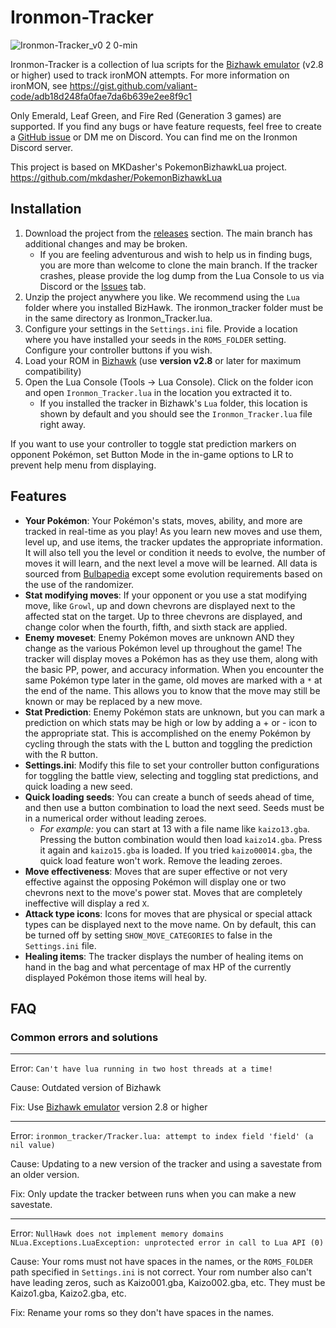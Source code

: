 # Ironmon-Tracker

![Ironmon-Tracker_v0 2 0-min](https://user-images.githubusercontent.com/103706338/168518780-ceebdb88-57a8-49aa-b6b4-acc46c4d2101.gif)

Ironmon-Tracker is a collection of lua scripts for the [Bizhawk emulator](https://tasvideos.org/Bizhawk) (v2.8 or higher) used to track ironMON attempts.
For more information on ironMON, see https://gist.github.com/valiant-code/adb18d248fa0fae7da6b639e2ee8f9c1

Only Emerald, Leaf Green, and Fire Red (Generation 3 games) are supported. If you find any bugs or have feature requests, feel free to create a [GitHub issue](https://github.com/besteon/Ironmon-Tracker/issues) or DM me on Discord. You can find me on the Ironmon Discord server.

This project is based on MKDasher's PokemonBizhawkLua project.
https://github.com/mkdasher/PokemonBizhawkLua

## Installation

1. Download the project from the [releases](https://github.com/besteon/Ironmon-Tracker/releases/) section. The main branch has additional changes and may be broken.
   - If you are feeling adventurous and wish to help us in finding bugs, you are more than welcome to clone the main branch. If the tracker crashes, please provide the log dump from the Lua Console to us via Discord or the [Issues](https://github.com/besteon/Ironmon-Tracker/issues) tab.
2. Unzip the project anywhere you like. We recommend using the `Lua` folder where you installed BizHawk. The ironmon_tracker folder must be in the same directory as Ironmon_Tracker.lua.
3. Configure your settings in the `Settings.ini` file. Provide a location where you have installed your seeds in the `ROMS_FOLDER` setting. Configure your controller buttons if you wish.
4. Load your ROM in [Bizhawk](https://tasvideos.org/Bizhawk) (use **version v2.8** or later for maximum compatibility)
5. Open the Lua Console (Tools -> Lua Console). Click on the folder icon and open `Ironmon_Tracker.lua` in the location you extracted it to.
   - If you installed the tracker in Bizhawk's `Lua` folder, this location is shown by default and you should see the `Ironmon_Tracker.lua` file right away.

If you want to use your controller to toggle stat prediction markers on opponent Pokémon, set Button Mode in the in-game options to LR to prevent help menu from displaying.

## Features

- **Your Pokémon**: Your Pokémon's stats, moves, ability, and more are tracked in real-time as you play! As you learn new moves and use them, level up, and use items, the tracker updates the appropriate information. It will also tell you the level or condition it needs to evolve, the number of moves it will learn, and the next level a move will be learned. All data is sourced from [Bulbapedia](https://bulbapedia.bulbagarden.net/wiki/Main_Page) except some evolution requirements based on the use of the randomizer.
- **Stat modifying moves**: If your opponent or you use a stat modifying move, like `Growl`, up and down chevrons are displayed next to the affected stat on the target. Up to three chevrons are displayed, and change color when the fourth, fifth, and sixth stack are applied.
- **Enemy moveset**: Enemy Pokémon moves are unknown AND they change as the various Pokémon level up throughout the game! The tracker will display moves a Pokémon has as they use them, along with the basic PP, power, and accuracy information. When you encounter the same Pokémon type later in the game, old moves are marked with a `*` at the end of the name. This allows you to know that the move may still be known or may be replaced by a new move.
- **Stat Prediction**: Enemy Pokémon stats are unknown, but you can mark a prediction on which stats may be high or low by adding a + or - icon to the appropriate stat. This is accomplished on the enemy Pokémon by cycling through the stats with the L button and toggling the prediction with the R button.
- **Settings.ini**: Modify this file to set your controller button configurations for toggling the battle view, selecting and toggling stat predictions, and quick loading a new seed.
- **Quick loading seeds**: You can create a bunch of seeds ahead of time, and then use a button combination to load the next seed. Seeds must be in a numerical order without leading zeroes.
  - _For example:_ you can start at 13 with a file name like `kaizo13.gba`. Pressing the button combination would then load `kaizo14.gba`. Press it again and `kaizo15.gba` is loaded. If you tried `kaizo00014.gba`, the quick load feature won't work. Remove the leading zeroes.
- **Move effectiveness**: Moves that are super effective or not very effective against the opposing Pokémon will display one or two chevrons next to the move's power stat. Moves that are completely ineffective will display a red `X`.
- **Attack type icons**: Icons for moves that are physical or special attack types can be displayed next to the move name. On by default, this can be turned off by setting `SHOW_MOVE_CATEGORIES` to false in the `Settings.ini` file.
- **Healing items**: The tracker displays the number of healing items on hand in the bag and what percentage of max HP of the currently displayed Pokémon those items will heal by.

## FAQ

### Common errors and solutions

---

Error: `Can't have lua running in two host threads at a time!`

Cause: Outdated version of Bizhawk

Fix: Use [Bizhawk emulator](https://tasvideos.org/Bizhawk) version 2.8 or higher

---

Error: `ironmon_tracker/Tracker.lua: attempt to index field 'field' (a nil value)`

Cause: Updating to a new version of the tracker and using a savestate from an older version.

Fix: Only update the tracker between runs when you can make a new savestate.

---

Error: `NullHawk does not implement memory domains NLua.Exceptions.LuaException: unprotected error in call to Lua API (0)`

Cause: Your roms must not have spaces in the names, or the `ROMS_FOLDER` path specified in `Settings.ini` is not correct. Your rom number also can't have leading zeros, such as Kaizo001.gba, Kaizo002.gba, etc. They must be Kaizo1.gba, Kaizo2.gba, etc.

Fix: Rename your roms so they don't have spaces in the names.
